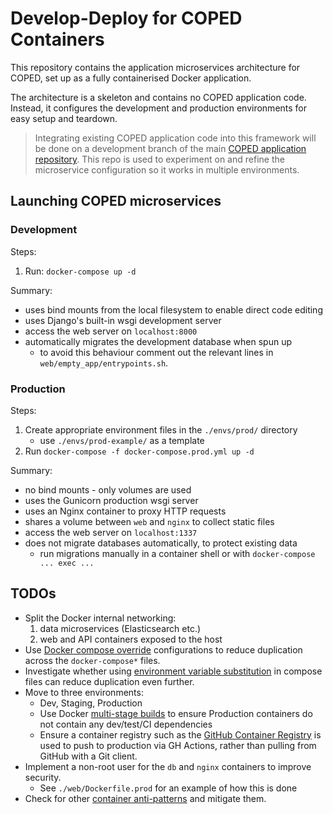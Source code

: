 # Develop-Deploy for COPED Containers

This repository contains the application microservices architecture for COPED, set up as a fully containerised Docker application.

The architecture is a skeleton and contains no COPED application code. Instead, it configures the development and production environments for easy setup and teardown.

> Integrating existing COPED application code into this framework will be done on a development branch of the main [COPED application repository](https://github.com/cogent-computing/COPED). This repo is used to experiment on and refine the microservice configuration so it works in multiple environments.

## Launching COPED microservices

### Development

Steps:

1. Run: `docker-compose up -d`

Summary:

* uses bind mounts from the local filesystem to enable direct code editing
* uses Django's built-in wsgi development server
* access the web server on `localhost:8000`
* automatically migrates the development database when spun up
    - to avoid this behaviour comment out the relevant lines in `web/empty_app/entrypoints.sh`.

### Production

Steps:

1. Create appropriate environment files in the `./envs/prod/` directory
    - use `./envs/prod-example/` as a template
2. Run `docker-compose -f docker-compose.prod.yml up -d`

Summary:

* no bind mounts - only volumes are used
* uses the Gunicorn production wsgi server
* uses an Nginx container to proxy HTTP requests
* shares a volume between `web` and `nginx` to collect static files
* access the web server on `localhost:1337`
* does not migrate databases automatically, to protect existing data
    - run migrations manually in a container shell or with `docker-compose ... exec ...`


## TODOs

- Split the Docker internal networking:
    1. data microservices (Elasticsearch etc.)
    2. web and API containers exposed to the host 
- Use [Docker compose override](https://docs.docker.com/compose/extends/) configurations to reduce duplication across the `docker-compose*` files.
- Investigate whether using [environment variable substitution](https://docs.docker.com/compose/environment-variables/) in compose files can reduce duplication even further.  
- Move to three environments:
    - Dev, Staging, Production
    - Use Docker [multi-stage builds](https://docs.docker.com/develop/develop-images/multistage-build/) to ensure Production containers do not contain any dev/test/CI dependencies
    - Ensure a container registry such as the [GitHub Container Registry](https://ghcr.io) is used to push to production via GH Actions, rather than pulling from GitHub with a Git client.
- Implement a non-root user for the `db` and `nginx` containers to improve security.
    - See `./web/Dockerfile.prod` for an example of how this is done
- Check for other [container anti-patterns](https://codefresh.io/containers/docker-anti-patterns/) and mitigate them.
